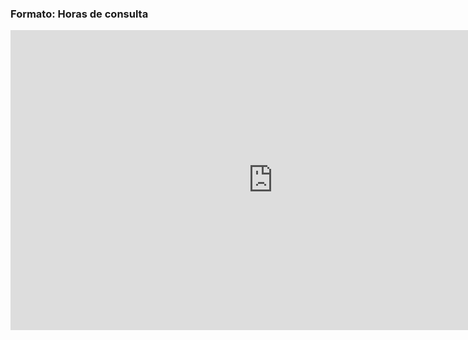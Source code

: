 ### Formato: Horas de consulta

<iframe src="https://corc.sharepoint.com/sites/IngenieradeSoftware2/_layouts/15/Doc.aspx?sourcedoc={def603f5-d7a9-4359-b651-a340bffbf794}&amp;action=embedview&amp;wdStartOn=1" width="840px" height="480px" frameborder="0">Esto es un documento de <a target="_blank" href="https://office.com">Microsoft Office</a> incrustado con tecnología de <a target="_blank" href="https://office.com/webapps">Office</a>.</iframe>